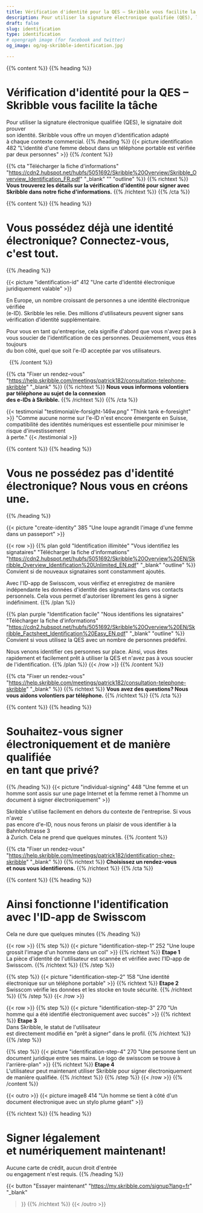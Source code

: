 ```yaml
---
title: Vérification d'identité pour la QES – Skribble vous facilite la tâche
description: Pour utiliser la signature électronique qualifiée (QES), le signataire doit prouver son identité. Skribble vous offre un moyen d'identification adapté à chaque contexte commercial.
draft: false
slug: identification
type: identification
# opengraph image (for facebook and twitter)
og_image: og/og-skribble-identification.jpg

---
```


{{% content %}}
{{% heading %}}
# Vérification d'identité pour la QES – Skribble vous facilite la tâche
Pour utiliser la signature électronique qualifiée (QES), le signataire doit prouver <br class="hide-for-mobile">son identité. Skribble vous offre un moyen d'identification adapté <br class="hide-for-mobile">à chaque contexte commercial.
{{% /heading %}}
{{< picture identification 482 "L'identité d'une femme debout dans un téléphone portable est vérifiée par deux personnes" >}}
{{% /content %}}

{{% cta
  "Télécharger la fiche d'informations"
  "https://cdn2.hubspot.net/hubfs/5051692/Skribble%20Overview/Skribble_Overview_Identification_FR.pdf"
  "_blank"
  ""
  "outline"
%}}
{{% richtext %}}
**Vous trouverez les détails sur la vérification d'identité pour signer avec Skribble dans notre fiche d'informations.**
{{% /richtext %}}
{{% /cta %}}

[//]: # (--------------------------------------------------------------------------------------------------------------)

{{% content %}}
{{% heading %}}
# Vous possédez déjà une identité électronique? Connectez-vous, c'est tout.

{{% /heading %}}

{{< picture "identification-id" 412 "Une carte d'identité électronique juridiquement valable" >}}

En Europe, un nombre croissant de personnes a une identité électronique vérifiée <br class="hide-for-mobile">(e-ID). Skribble les relie. Des millions d'utilisateurs peuvent signer sans vérification d'identité supplémentaire.

Pour vous en tant qu'entreprise, cela signifie d'abord que vous n'avez pas à vous soucier de l'identification de ces personnes. Deuxièmement, vous êtes toujours <br class="hide-for-mobile">du bon côté, quel que soit l'e-ID acceptée par vos utilisateurs.

&nbsp;
{{% /content %}}

{{% cta
  "Fixer un rendez-vous"
  "https://help.skribble.com/meetings/patrick182/consultation-telephone-skribble"
  "_blank"
%}}
{{% richtext %}}
**Nous vous informons volontiers <br class="hide-for-mobile">par téléphone au sujet de la connexion <br class="hide-for-mobile">des e-IDs à Skribble.**
{{% /richtext %}}
{{% /cta %}}

[//]: # (--------------------------------------------------------------------------------------------------------------)

{{< testimonial "testimonial/e-forsight-146w.png" "Think tank e-foresight" >}}
"Comme aucune norme sur l'e-ID n'est encore émergente en Suisse, compatibilité des identités numériques est essentielle pour minimiser le risque d'investissement <br class="hide-for-mobile">à perte." 
{{< /testimonial >}}

[//]: # (--------------------------------------------------------------------------------------------------------------)

{{% content %}}
{{% heading %}}
# Vous ne possédez pas d'identité électronique? Nous vous en créons une.
{{% /heading %}}

{{< picture "create-identity" 385 "Une loupe agrandit l'image d'une femme dans un passeport" >}}

{{< row >}}
{{% plan
  gold
  "Identification illimitée"
  "Vous identifiez les signataires"
  "Télécharger la fiche d'informations"
  "https://cdn2.hubspot.net/hubfs/5051692/Skribble%20Overview%20EN/Skribble_Overview_Identification%20Unlimited_EN.pdf"
  "_blank"
  "outline"
%}}
Convient si de nouveaux signataires sont constamment ajoutés.

Avec l'ID-app de Swisscom, vous vérifiez et enregistrez de manière indépendante les données d'identité des signataires dans vos contacts personnels. Cela vous permet d'autoriser librement les gens à signer indéfiniment.
{{% /plan %}}

{{% plan
  purple
  "Identification facile"
  "Nous identifions les signataires"
  "Télécharger la fiche d'informations"
  "https://cdn2.hubspot.net/hubfs/5051692/Skribble%20Overview%20EN/Skribble_Factsheet_Identification%20Easy_EN.pdf"
  "_blank"
  "outline"
%}}
Convient si vous utilisez la QES avec un nombre de personnes prédéfini.

Nous venons identifier ces personnes sur place. Ainsi, vous êtes rapidement et facilement prêt à utiliser la QES et n'avez pas à vous soucier de l'identification.
{{% /plan %}}
{{< /row >}}
{{% /content %}}


{{% cta
  "Fixer un rendez-vous"
  "https://help.skribble.com/meetings/patrick182/consultation-telephone-skribble"
  "_blank"
%}}
{{% richtext %}}
**Vous avez des questions? Nous vous aidons volontiers par téléphone.**
{{% /richtext %}}
{{% /cta %}}

[//]: # (--------------------------------------------------------------------------------------------------------------)

{{% content %}}
{{% heading %}}
# Souhaitez-vous signer électroniquement et de manière qualifiée <br class="hide-for-mobile">en tant que privé?
{{% /heading %}}
{{< picture "individual-signing" 448 "Une femme et un homme sont assis sur une page Internet et la femme remet à l'homme un document à signer électroniquement" >}}

Skribble s'utilise facilement en dehors du contexte de l'entreprise. Si vous n'avez <br class="hide-for-mobile">pas encore d'e-ID, nous nous ferons un plaisir de vous identifier à la Bahnhofstrasse 3 <br class="hide-for-mobile">à Zurich. Cela ne prend que quelques minutes.
{{% /content %}}

{{% cta
  "Fixer un rendez-vous"
  "https://help.skribble.com/meetings/patrick182/identification-chez-skribble"
  "_blank"
%}}
{{% richtext %}}
**Choisissez un rendez-vous <br class="hide-for-mobile">et nous vous identifierons.**
{{% /richtext %}}
{{% /cta %}}

[//]: # (--------------------------------------------------------------------------------------------------------------)

{{% content %}}
{{% heading %}}
# Ainsi fonctionne l'identification <br class="hide-for-mobile">avec l'ID-app de Swisscom
Cela ne dure que quelques minutes
{{% /heading %}}

{{< row >}}
{{% step %}}
{{< picture "identification-step-1" 252 "Une loupe grossit l'image d'un homme dans un col" >}}
{{% richtext %}}
**Etape 1**<br>
La pièce d'identité de l'utilisateur est scannée et vérifiée avec l'ID-app de Swisscom.
{{% /richtext %}}
{{% /step %}}

{{% step %}}
{{< picture "identification-step-2" 158 "Une identité électronique sur un téléphone portable" >}}
{{% richtext %}}
**Etape 2**<br>
Swisscom vérifie les données et les stocke en toute sécurité.
{{% /richtext %}}
{{% /step %}}
{{< /row >}}

{{< row >}}
{{% step %}}
{{< picture "identification-step-3" 270 "Un homme qui a été identifié électroniquement avec succès" >}}
{{% richtext %}}
**Etape 3**<br>
Dans Skribble, le statut de l'utilisateur <br class="hide-for-mobile">est directement modifié en "prêt à signer" dans le profil.
{{% /richtext %}}
{{% /step %}}

{{% step %}}
{{< picture "identification-step-4" 270 "Une personne tient un document juridique entre ses mains. Le logo de swisscom se trouve à l'arrière-plan" >}}
{{% richtext %}}
**Etape 4**<br>
L'utilisateur peut maintenant utiliser Skribble pour signer électroniquement de manière qualifiée.
{{% /richtext %}}
{{% /step %}}
{{< /row >}}
{{% /content %}}

[//]: # (--------------------------------------------------------------------------------------------------------------)

{{< outro >}}
{{< picture image8 414 "Un homme se tient à côté d'un document électronique avec un stylo plume géant" >}}

{{% richtext %}}
{{% heading %}}
# Signer légalement <br class="hide-for-mobile">et numériquement maintenant!
Aucune carte de crédit, aucun droit d'entrée <br class="hide-for-mobile">ou engagement n'est requis.
{{% /heading %}}

{{< button
  "Essayer maintenant"
  "https://my.skribble.com/signup?lang=fr"
  "_blank"
>}}
{{% /richtext %}}
{{< /outro >}}

